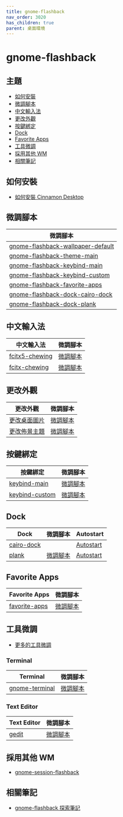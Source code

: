 ```yaml
---
title: gnome-flashback
nav_order: 3020
has_children: true
parent: 桌面環境
---
```



# gnome-flashback


## 主題

* [如何安裝](#如何安裝)
* [微調腳本](#微調腳本)
* [中文輸入法](#中文輸入法)
* [更改外觀](#更改外觀)
* [按鍵綁定](#按鍵綁定)
* [Dock](#dock)
* [Favorite Apps](#favorite-apps)
* [工具微調](#工具微調)
* [採用其他 WM](#採用其他-wm)
* [相關筆記](#相關筆記)


## 如何安裝

* [如何安裝 Cinnamon Desktop](https://samwhelp.github.io/note-about-ubuntu/read/desktop_environment/gnome-flashback/install.html)


## 微調腳本

| 微調腳本 |
| --- |
| [gnome-flashback-wallpaper-default](https://github.com/samwhelp/note-about-ubuntu/tree/gh-pages/_demo/adjustment/de/gnome-flashback/part/gnome-flashback-wallpaper-default) |
| [gnome-flashback-theme-main](https://github.com/samwhelp/note-about-ubuntu/tree/gh-pages/_demo/adjustment/de/gnome-flashback/part/gnome-flashback-theme-main) |
| [gnome-flashback-keybind-main](https://github.com/samwhelp/note-about-ubuntu/tree/gh-pages/_demo/adjustment/de/gnome-flashback/part/gnome-flashback-keybind-main) |
| [gnome-flashback-keybind-custom](https://github.com/samwhelp/note-about-ubuntu/tree/gh-pages/_demo/adjustment/de/gnome-flashback/part/gnome-flashback-keybind-custom) |
| [gnome-flashback-favorite-apps](https://github.com/samwhelp/note-about-ubuntu/tree/gh-pages/_demo/adjustment/de/gnome-flashback/part/gnome-flashback-favorite-apps) |
| [gnome-flashback-dock-cairo-dock](https://github.com/samwhelp/note-about-ubuntu/tree/gh-pages/_demo/adjustment/de/gnome-flashback/part/gnome-flashback-dock-cairo-dock) |
| [gnome-flashback-dock-plank](https://github.com/samwhelp/note-about-ubuntu/tree/gh-pages/_demo/adjustment/de/gnome-flashback/part/gnome-flashback-dock-plank) |


## 中文輸入法

| 中文輸入法 | 微調腳本 |
| --- | --- |
| [fcitx5-chewing](https://samwhelp.github.io/note-about-ubuntu/read/subject/im/fcitx5.html) | [微調腳本](https://github.com/samwhelp/note-about-ubuntu/tree/gh-pages/_demo/adjustment/env/im/fcitx5-chewing) |
| [fcitx-chewing](https://samwhelp.github.io/note-about-ubuntu/read/subject/im/fcitx/fcitx-chewing.html) | [微調腳本](https://github.com/samwhelp/note-about-ubuntu/tree/gh-pages/_demo/adjustment/env/im/fcitx-chewing) |


## 更改外觀

| 更改外觀 | 微調腳本 |
| --- | --- |
| [更改桌面圖片](https://samwhelp.github.io/note-about-ubuntu/read/desktop_environment/gnome-flashback/adjustment/wallpaper.html) | [微調腳本](https://github.com/samwhelp/note-about-ubuntu/tree/gh-pages/_demo/adjustment/de/gnome-flashback/part/gnome-flashback-wallpaper-default) |
| [更改佈景主題](https://samwhelp.github.io/note-about-ubuntu/read/desktop_environment/gnome-flashback/adjustment/theme.html) | [微調腳本](https://github.com/samwhelp/note-about-ubuntu/tree/gh-pages/_demo/adjustment/de/gnome-flashback/part/gnome-flashback-theme-main) |


## 按鍵綁定

| 按鍵綁定 | 微調腳本 |
| --- | --- |
| [keybind-main](https://samwhelp.github.io/note-about-ubuntu/read/desktop_environment/gnome-flashback/adjustment/keybind-main.html) | [微調腳本](https://github.com/samwhelp/note-about-ubuntu/tree/gh-pages/_demo/adjustment/de/gnome-flashback/part/gnome-flashback-keybind-main) |
| [keybind-custom](https://samwhelp.github.io/note-about-ubuntu/read/desktop_environment/gnome-flashback/adjustment/keybind-custom.html) | [微調腳本](https://github.com/samwhelp/note-about-ubuntu/tree/gh-pages/_demo/adjustment/de/gnome-flashback/part/gnome-flashback-keybind-custom) |


## Dock

| Dock | 微調腳本 | Autostart |
| --- | --- | --- |
| [cairo-dock](https://samwhelp.github.io/note-about-ubuntu/read/desktop_environment/gnome-flashback/adjustment/dock-cairo-dock.html) |  | [Autostart](https://github.com/samwhelp/note-about-ubuntu/tree/gh-pages/_demo/adjustment/de/gnome-flashback/part/gnome-flashback-autostart-cairo-dock) |
| [plank](https://samwhelp.github.io/note-about-ubuntu/read/desktop_environment/gnome-flashback/adjustment/dock-plank.html) | [微調腳本](https://github.com/samwhelp/note-about-ubuntu/tree/gh-pages/_demo/adjustment/dock/plank) | [Autostart](https://github.com/samwhelp/note-about-ubuntu/tree/gh-pages/_demo/adjustment/de/gnome-flashback/part/gnome-flashback-autostart-plank) |


## Favorite Apps

| Favorite Apps | 微調腳本 |
| --- | --- |
| [favorite-apps](https://samwhelp.github.io/note-about-ubuntu/read/desktop_environment/gnome-flashback/adjustment/favorite-apps.html) | [微調腳本](https://github.com/samwhelp/note-about-ubuntu/tree/gh-pages/_demo/adjustment/de/gnome-flashback/part/gnome-flashback-favorite-apps) |


## 工具微調

* [更多的工具微調](https://samwhelp.github.io/note-about-ubuntu/read/adjustment/tool.html)

### Terminal

| Terminal | 微調腳本 |
| --- | --- |
| [gnome-terminal](https://samwhelp.github.io/note-about-ubuntu/read/adjustment/tool/gnome-terminal.html) | [微調腳本](https://github.com/samwhelp/note-about-ubuntu/tree/gh-pages/_demo/adjustment/tool/gnome-terminal) |


### Text Editor

| Text Editor | 微調腳本 |
| --- | --- |
| [gedit](https://samwhelp.github.io/note-about-ubuntu/read/adjustment/tool/gedit.html) | [微調腳本](https://github.com/samwhelp/note-about-ubuntu/tree/gh-pages/_demo/adjustment/tool/gedit) |


## 採用其他 WM

* [gnome-session-flashback](https://samwhelp.github.io/note-about-ubuntu/read/desktop_environment/gnome-flashback/adjustment/gnome-session-flashback.html)


## 相關筆記

* [gnome-flashback 探索筆記](https://samwhelp.github.io/note-about-gnome-flashback/)
